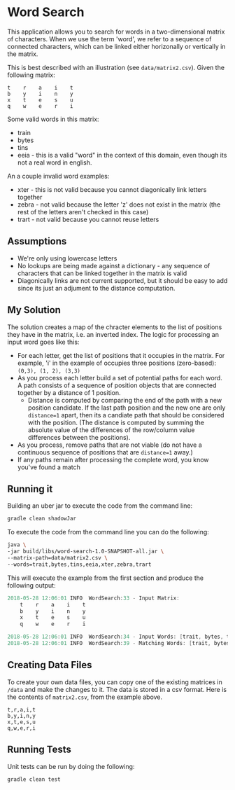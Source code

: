 # Word Search

This application allows you to search for words in a two-dimensional matrix of characters. When we use the term 'word', we refer to a sequence of connected characters, which can be linked either horizonally or vertically in the matrix.

This is best described with an illustration (see `data/matrix2.csv`). Given the following matrix: 

```
t    r    a    i    t
b    y    i    n    y
x    t    e    s    u
q    w    e    r    i
```

Some valid words in this matrix: 

- train 
- bytes
- tins
- eeia - this is a valid "word" in the context of this domain, even though its not a real word in english.

An a couple invalid word examples: 

- xter - this is not valid because you cannot diagonically link letters together
- zebra - not valid because the letter 'z' does not exist in the matrix (the rest of the letters aren't checked in this case)
- trart - not valid because you cannot reuse letters

## Assumptions

- We're only using lowercase letters
- No lookups are being made against a dictionary - any sequence of characters that can be linked together in the matrix is valid
- Diagonically links are not current supported, but it should be easy to add since its just an adjument to the distance computation.

## My Solution

The solution creates a map of the chracter elements to the list of positions they have in the matrix, i.e. an inverted index. The logic for processing an input word goes like this: 

- For each letter, get the list of positions that it occupies in the matrix. For example, 'i' in the example of occupies three positions (zero-based): `(0,3), (1, 2), (3,3) `
- As you process each letter build a set of potential paths for each word. A path consists of a sequence of position objects that are connected together by a distance of 1 position. 
  - Distance is computed by comparing the end of the path with a new position candidate. If the last path position and the new one are only `distance=1` apart, then its a candiate path that should be considered with the position. (The distance is computed by summing the absolute value of the differences of the row/column value differences between the positions). 
- As you process, remove paths that are not viable (do not have a continuous sequence of positions that are `distance=1` away.)
- If any paths remain after processing the complete word, you know you've found a match



## Running it

Building an uber jar to execute the code from the command line: 

```sh
gradle clean shadowJar
```

To execute the code from the command line you can do the following: 

```sh
java \
-jar build/libs/word-search-1.0-SNAPSHOT-all.jar \
--matrix-path=data/matrix2.csv \
--words=trait,bytes,tins,eeia,xter,zebra,trart
```

This will execute the example from the first section and produce the following output: 

```verilog
2018-05-28 12:06:01 INFO  WordSearch:33 - Input Matrix:
    t    r    a    i    t
    b    y    i    n    y
    x    t    e    s    u
    q    w    e    r    i

2018-05-28 12:06:01 INFO  WordSearch:34 - Input Words: [trait, bytes, tins, eeia, xter, zebra, trart]
2018-05-28 12:06:01 INFO  WordSearch:39 - Matching Words: [trait, bytes, tins, eeia]
```



## Creating Data Files

To create your own data files, you can copy one of the existing matrices in `/data` and make the changes to it. The data is stored in a csv format.  Here is the contents of `matrix2.csv`, from the example above. 

```
t,r,a,i,t
b,y,i,n,y
x,t,e,s,u
q,w,e,r,i
```

## Running Tests

Unit tests can be run by doing the following: 

```
gradle clean test
```

